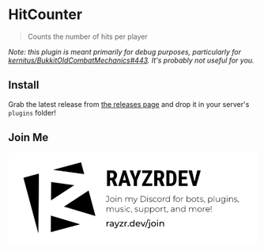 # HitCounter

> Counts the number of hits per player

*Note: this plugin is meant primarily for debug purposes, particularly for [kernitus/BukkitOldCombatMechanics#443](https://github.com/kernitus/BukkitOldCombatMechanics/issues/443). It's probably not useful for you.*

## Install

Grab the latest release from [the releases page](https://github.com/Rayzr522/HitCounter/releases) and drop it in your server's `plugins` folder!

## Join Me

[![Discord Badge](https://github.com/Rayzr522/ProjectResources/raw/master/RayzrDev/badge-small.png)](https://rayzr.dev/join)
